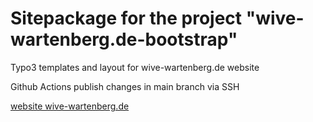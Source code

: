 Sitepackage for the project "wive-wartenberg.de-bootstrap"
==============================================================

Typo3 templates and layout for wive-wartenberg.de website

Github Actions publish changes in main branch via SSH

[website wive-wartenberg.de](https://wive-wartenberg.de/) 

